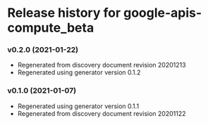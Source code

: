 # Release history for google-apis-compute_beta

### v0.2.0 (2021-01-22)

* Regenerated from discovery document revision 20201213
* Regenerated using generator version 0.1.2

### v0.1.0 (2021-01-07)

* Regenerated using generator version 0.1.1
* Regenerated from discovery document revision 20201122

